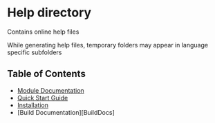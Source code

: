 
# Help directory

Contains online help files

While generating help files, temporary folders may appear in language specific subfolders

## Table of Contents

* [Module Documentation][ModuleDocs]
* [Quick Start Guide][QuickStart]
* [Installation][Installation]
* [Build Documentation][BuildDocs]

[ModuleDocs]: Module/WindowsCompatibility.md
[QuickStart]: QuickStart.md
[Installation]: Installation.md
